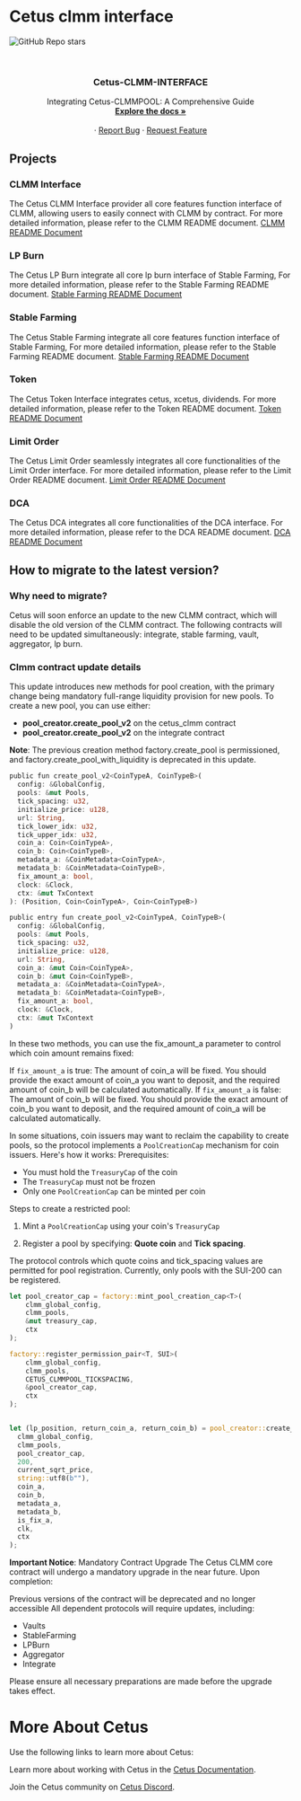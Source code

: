 # Cetus clmm interface

<a name="readme-top"></a>
![GitHub Repo stars](https://img.shields.io/github/stars/CetusProtocol/cetus-clmm-interface?logo=github)

<!-- PROJECT LOGO -->
<br />
<div align="center">
  <h3 align="center">Cetus-CLMM-INTERFACE</h3>

  <p align="center">
    Integrating Cetus-CLMMPOOL: A Comprehensive Guide
    <br />
    <a href="https://cetus-1.gitbook.io/cetus-docs/"><strong>Explore the docs »</strong></a>
<br />
    <br />
    ·
    <a href="https://github.com/CetusProtocol/cetus-clmm-interface/issues">Report Bug</a>
    ·
    <a href="https://github.com/CetusProtocol/cetus-clmm-interface/issues">Request Feature</a>
  </p>
</div>

## Projects

### CLMM Interface

The Cetus CLMM Interface provider all core features function interface of CLMM, allowing users to easily connect with CLMM by contract. For more detailed information, please refer to the CLMM README document. [CLMM README Document](./sui/cetus_clmm/README.md)

### LP Burn

The Cetus LP Burn integrate all core lp burn interface of Stable Farming, For more detailed information, please refer to the Stable Farming README document. [Stable Farming README Document](./sui/lp_burn/README.md)

### Stable Farming

The Cetus Stable Farming integrate all core features function interface of Stable Farming, For more detailed information, please refer to the Stable Farming README document. [Stable Farming README Document](./sui/stable_farming/README.md)

### Token

The Cetus Token Interface integrates cetus, xcetus, dividends. For more detailed information, please refer to the Token README document. [Token README Document](./sui/token/README.md)

### Limit Order

The Cetus Limit Order seamlessly integrates all core functionalities of the Limit Order interface. For more detailed information, please refer to the Limit Order README document. [Limit Order README Document](./sui/limitorder/README.md)

### DCA

The Cetus DCA integrates all core functionalities of the DCA interface. For more detailed information, please refer to the DCA README document. [DCA README Document](./sui/dca/README.md)

## How to migrate to the latest version?

### Why need to migrate?

Cetus will soon enforce an update to the new CLMM contract, which will disable the old version of the CLMM contract. The following contracts will need to be updated simultaneously:
integrate, stable farming, vault, aggregator, lp burn.

### Clmm contract update details

This update introduces new methods for pool creation, with the primary change being mandatory full-range liquidity provision for new pools. To create a new pool, you can use either:

- **pool_creator.create_pool_v2** on the cetus_clmm contract
- **pool_creator.create_pool_v2** on the integrate contract

**Note**: The previous creation method factory.create_pool is permissioned, and factory.create_pool_with_liquidity is deprecated in this update.

```rust
public fun create_pool_v2<CoinTypeA, CoinTypeB>(
  config: &GlobalConfig,
  pools: &mut Pools,
  tick_spacing: u32,
  initialize_price: u128,
  url: String,
  tick_lower_idx: u32,
  tick_upper_idx: u32,
  coin_a: Coin<CoinTypeA>,
  coin_b: Coin<CoinTypeB>,
  metadata_a: &CoinMetadata<CoinTypeA>,
  metadata_b: &CoinMetadata<CoinTypeB>,
  fix_amount_a: bool,
  clock: &Clock,
  ctx: &mut TxContext
): (Position, Coin<CoinTypeA>, Coin<CoinTypeB>)

public entry fun create_pool_v2<CoinTypeA, CoinTypeB>(
  config: &GlobalConfig,
  pools: &mut Pools,
  tick_spacing: u32,
  initialize_price: u128,
  url: String,
  coin_a: &mut Coin<CoinTypeA>,
  coin_b: &mut Coin<CoinTypeB>,
  metadata_a: &CoinMetadata<CoinTypeA>,
  metadata_b: &CoinMetadata<CoinTypeB>,
  fix_amount_a: bool,
  clock: &Clock,
  ctx: &mut TxContext
)
```

In these two methods, you can use the fix_amount_a parameter to control which coin amount remains fixed:

If `fix_amount_a` is true: The amount of coin_a will be fixed. You should provide the exact amount of coin_a you want to deposit, and the required amount of coin_b will be calculated automatically.
If `fix_amount_a` is false: The amount of coin_b will be fixed. You should provide the exact amount of coin_b you want to deposit, and the required amount of coin_a will be calculated automatically.

In some situations, coin issuers may want to reclaim the capability to create pools, so the protocol implements a `PoolCreationCap` mechanism for coin issuers. Here's how it works:
Prerequisites:

- You must hold the `TreasuryCap` of the coin
- The `TreasuryCap` must not be frozen
- Only one `PoolCreationCap` can be minted per coin

Steps to create a restricted pool:

1. Mint a `PoolCreationCap` using your coin's `TreasuryCap`

2. Register a pool by specifying: **Quote coin** and **Tick spacing**.

The protocol controls which quote coins and tick_spacing values are permitted for pool registration.
Currently, only pools with the SUI-200 can be registered.

```rust
let pool_creator_cap = factory::mint_pool_creation_cap<T>(
    clmm_global_config,
    clmm_pools,
    &mut treasury_cap,
    ctx
);

factory::register_permission_pair<T, SUI>(
    clmm_global_config,
    clmm_pools,
    CETUS_CLMMPOOL_TICKSPACING,
    &pool_creator_cap,
    ctx
);


let (lp_position, return_coin_a, return_coin_b) = pool_creator::create_pool_v2_by_creation_cap<T, SUI>(
  clmm_global_config,
  clmm_pools,
  pool_creator_cap,
  200,
  current_sqrt_price,
  string::utf8(b""),
  coin_a,
  coin_b,
  metadata_a,
  metadata_b,
  is_fix_a,
  clk,
  ctx
);
```

**Important Notice**: Mandatory Contract Upgrade
The Cetus CLMM core contract will undergo a mandatory upgrade in the near future. Upon completion:

Previous versions of the contract will be deprecated and no longer accessible
All dependent protocols will require updates, including:

- Vaults
- StableFarming
- LPBurn
- Aggregator
- Integrate

Please ensure all necessary preparations are made before the upgrade takes effect.

# More About Cetus

Use the following links to learn more about Cetus:

Learn more about working with Cetus in the [Cetus Documentation](https://cetus-1.gitbook.io/cetus-docs).

Join the Cetus community on [Cetus Discord](https://discord.com/channels/1009749448022315008/1009751382783447072).
